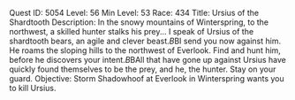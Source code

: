 Quest ID: 5054
Level: 56
Min Level: 53
Race: 434
Title: Ursius of the Shardtooth
Description: In the snowy mountains of Winterspring, to the northwest, a skilled hunter stalks his prey... I speak of Ursius of the shardtooth bears, an agile and clever beast.$B$BI send you now against him. He roams the sloping hills to the northwest of Everlook. Find and hunt him, before he discovers your intent.$B$BAll that have gone up against Ursius have quickly found themselves to be the prey, and he, the hunter. Stay on your guard.
Objective: Storm Shadowhoof at Everlook in Winterspring wants you to kill Ursius.
